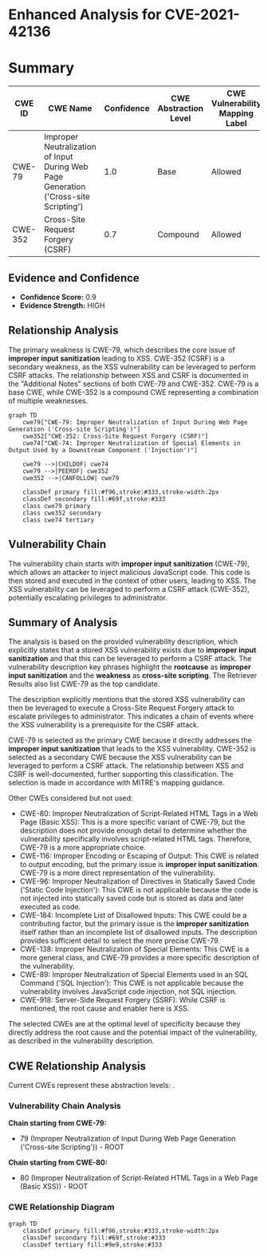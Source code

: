 # Enhanced Analysis for CVE-2021-42136

# Summary
| CWE ID | CWE Name | Confidence | CWE Abstraction Level | CWE Vulnerability Mapping Label | CWE-Vulnerability Mapping Notes |
|---|---|---|---|---|---|
| CWE-79 | Improper Neutralization of Input During Web Page Generation ('Cross-site Scripting') | 1.0 | Base | Allowed | Primary CWE |
| CWE-352 | Cross-Site Request Forgery (CSRF) | 0.7 | Compound | Allowed | Secondary CWE |

## Evidence and Confidence

*   **Confidence Score:** 0.9
*   **Evidence Strength:** HIGH

## Relationship Analysis
The primary weakness is CWE-79, which describes the core issue of **improper input sanitization** leading to XSS. CWE-352 (CSRF) is a secondary weakness, as the XSS vulnerability can be leveraged to perform CSRF attacks. The relationship between XSS and CSRF is documented in the "Additional Notes" sections of both CWE-79 and CWE-352. CWE-79 is a base CWE, while CWE-352 is a compound CWE representing a combination of multiple weaknesses.

```mermaid
graph TD
    cwe79["CWE-79: Improper Neutralization of Input During Web Page Generation ('Cross-site Scripting')"]
    cwe352["CWE-352: Cross-Site Request Forgery (CSRF)"]
    cwe74["CWE-74: Improper Neutralization of Special Elements in Output Used by a Downstream Component ('Injection')"]
    
    cwe79 -->|CHILDOF| cwe74
    cwe79 -->|PEEROF| cwe352
    cwe352 -->|CANFOLLOW| cwe79

    classDef primary fill:#f96,stroke:#333,stroke-width:2px
    classDef secondary fill:#69f,stroke:#333
    class cwe79 primary
    class cwe352 secondary
    class cwe74 tertiary
```

## Vulnerability Chain
The vulnerability chain starts with **improper input sanitization** (CWE-79), which allows an attacker to inject malicious JavaScript code. This code is then stored and executed in the context of other users, leading to XSS. The XSS vulnerability can be leveraged to perform a CSRF attack (CWE-352), potentially escalating privileges to administrator.

## Summary of Analysis
The analysis is based on the provided vulnerability description, which explicitly states that a stored XSS vulnerability exists due to **improper input sanitization** and that this can be leveraged to perform a CSRF attack. The vulnerability description key phrases highlight the **rootcause** as **improper input sanitization** and the **weakness** as **cross-site scripting**. The Retriever Results also list CWE-79 as the top candidate.

The description explicitly mentions that the stored XSS vulnerability can then be leveraged to execute a Cross-Site Request Forgery attack to escalate privileges to administrator. This indicates a chain of events where the XSS vulnerability is a prerequisite for the CSRF attack.

CWE-79 is selected as the primary CWE because it directly addresses the **improper input sanitization** that leads to the XSS vulnerability. CWE-352 is selected as a secondary CWE because the XSS vulnerability can be leveraged to perform a CSRF attack. The relationship between XSS and CSRF is well-documented, further supporting this classification. The selection is made in accordance with MITRE's mapping guidance.

Other CWEs considered but not used:

*   CWE-80: Improper Neutralization of Script-Related HTML Tags in a Web Page (Basic XSS): This is a more specific variant of CWE-79, but the description does not provide enough detail to determine whether the vulnerability specifically involves script-related HTML tags. Therefore, CWE-79 is a more appropriate choice.
*   CWE-116: Improper Encoding or Escaping of Output: This CWE is related to output encoding, but the primary issue is **improper input sanitization**. CWE-79 is a more direct representation of the vulnerability.
*   CWE-96: Improper Neutralization of Directives in Statically Saved Code ('Static Code Injection'): This CWE is not applicable because the code is not injected into statically saved code but is stored as data and later executed as code.
*   CWE-184: Incomplete List of Disallowed Inputs: This CWE could be a contributing factor, but the primary issue is the **improper sanitization** itself rather than an incomplete list of disallowed inputs. The description provides sufficient detail to select the more precise CWE-79.
*   CWE-138: Improper Neutralization of Special Elements: This CWE is a more general class, and CWE-79 provides a more specific description of the vulnerability.
*   CWE-89: Improper Neutralization of Special Elements used in an SQL Command ('SQL Injection'): This CWE is not applicable because the vulnerability involves JavaScript code injection, not SQL injection.
*   CWE-918: Server-Side Request Forgery (SSRF): While CSRF is mentioned, the root cause and enabler here is XSS.

The selected CWEs are at the optimal level of specificity because they directly address the root cause and the potential impact of the vulnerability, as described in the vulnerability description.


## CWE Relationship Analysis

Current CWEs represent these abstraction levels: .


### Vulnerability Chain Analysis

**Chain starting from CWE-79:**
- 79 (Improper Neutralization of Input During Web Page Generation ('Cross-site Scripting')) - ROOT


**Chain starting from CWE-80:**
- 80 (Improper Neutralization of Script-Related HTML Tags in a Web Page (Basic XSS)) - ROOT



### CWE Relationship Diagram

```mermaid
graph TD
    classDef primary fill:#f96,stroke:#333,stroke-width:2px
    classDef secondary fill:#69f,stroke:#333
    classDef tertiary fill:#9e9,stroke:#333
```